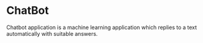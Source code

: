 # ChatBot
Chatbot application is a machine learning application which replies to a text automatically with suitable answers.
